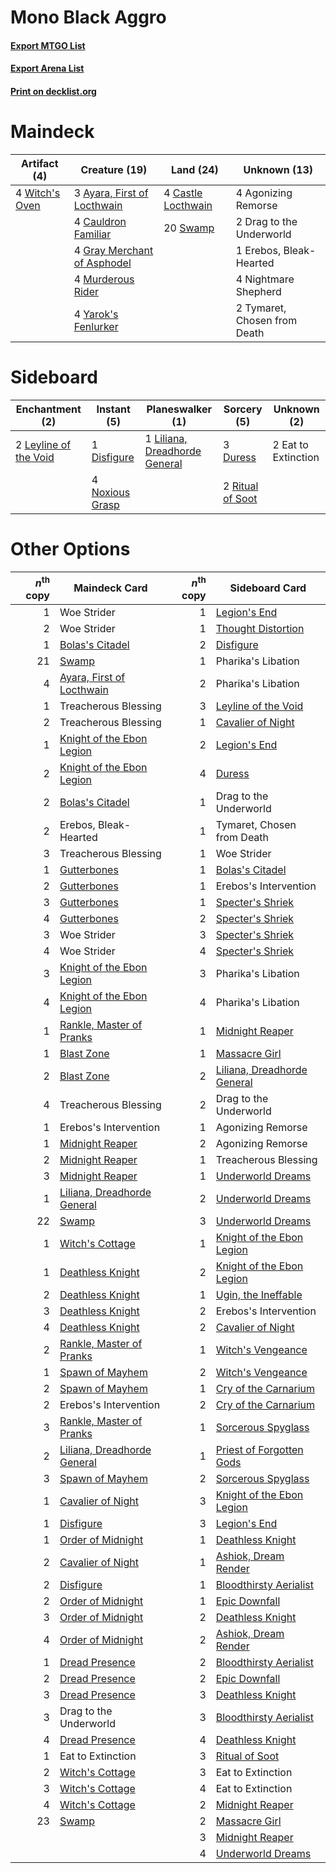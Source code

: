 # Mono Black Aggro

#### [Export MTGO List](../collection/Mono%20Black%20Aggro/Mono%20Black%20Aggro.txt)
#### [Export Arena List](../collection/Mono%20Black%20Aggro/Mono%20Black%20Aggro_arena.txt)
#### [Print on decklist.org](http://decklist.org/?deckmain=4%09Agonizing%20Remorse%0A3%09Ayara,%20First%20of%20Locthwain%0A4%09Castle%20Locthwain%0A4%09Cauldron%20Familiar%0A2%09Drag%20to%20the%20Underworld%0A1%09Erebos,%20Bleak-Hearted%0A4%09Gray%20Merchant%20of%20Asphodel%0A4%09Murderous%20Rider%0A4%09Nightmare%20Shepherd%0A20%09Swamp%0A2%09Tymaret,%20Chosen%20from%20Death%0A4%09Witch's%20Oven%0A4%09Yarok's%20Fenlurker&deckside=1%09Disfigure%0A3%09Duress%0A2%09Eat%20to%20Extinction%0A2%09Leyline%20of%20the%20Void%0A1%09Liliana,%20Dreadhorde%20General%0A4%09Noxious%20Grasp%0A2%09Ritual%20of%20Soot)
# Maindeck

|                                      Artifact (4)                                       |                                            Creature (19)                                             |                                          Land (24)                                          |        Unknown (13)        |
|-----------------------------------------------------------------------------------------|------------------------------------------------------------------------------------------------------|---------------------------------------------------------------------------------------------|----------------------------|
|4 [Witch's Oven](http://gatherer.wizards.com/Pages/Card/Details.aspx?multiverseid=473199)|3 [Ayara, First of Locthwain](http://gatherer.wizards.com/Pages/Card/Details.aspx?multiverseid=473037)|4 [Castle Locthwain](http://gatherer.wizards.com/Pages/Card/Details.aspx?multiverseid=473203)|4 Agonizing Remorse         |
|                                                                                         |4 [Cauldron Familiar](http://gatherer.wizards.com/Pages/Card/Details.aspx?multiverseid=473043)        |20 [Swamp](http://gatherer.wizards.com/Pages/Card/Details.aspx?multiverseid=439858)          |2 Drag to the Underworld    |
|                                                                                         |4 [Gray Merchant of Asphodel](http://gatherer.wizards.com/Pages/Card/Details.aspx?multiverseid=389541)|                                                                                             |1 Erebos, Bleak-Hearted     |
|                                                                                         |4 [Murderous Rider](http://gatherer.wizards.com/Pages/Card/Details.aspx?multiverseid=473059)          |                                                                                             |4 Nightmare Shepherd        |
|                                                                                         |4 [Yarok's Fenlurker](http://gatherer.wizards.com/Pages/Card/Details.aspx?multiverseid=466877)        |                                                                                             |2 Tymaret, Chosen from Death|


# Sideboard

|                                        Enchantment (2)                                         |                                       Instant (5)                                        |                                            Planeswalker (1)                                            |                                        Sorcery (5)                                        |    Unknown (2)    |
|------------------------------------------------------------------------------------------------|------------------------------------------------------------------------------------------|--------------------------------------------------------------------------------------------------------|-------------------------------------------------------------------------------------------|-------------------|
|2 [Leyline of the Void](http://gatherer.wizards.com/Pages/Card/Details.aspx?multiverseid=107682)|1 [Disfigure](http://gatherer.wizards.com/Pages/Card/Details.aspx?multiverseid=442076)    |1 [Liliana, Dreadhorde General](http://gatherer.wizards.com/Pages/Card/Details.aspx?multiverseid=461024)|3 [Duress](http://gatherer.wizards.com/Pages/Card/Details.aspx?multiverseid=14557)         |2 Eat to Extinction|
|                                                                                                |4 [Noxious Grasp](http://gatherer.wizards.com/Pages/Card/Details.aspx?multiverseid=466864)|                                                                                                        |2 [Ritual of Soot](http://gatherer.wizards.com/Pages/Card/Details.aspx?multiverseid=452834)|                   |


# Other Options

|*n*<sup>th</sup> copy|                                            Maindeck Card                                             |*n*<sup>th</sup> copy|                                            Sideboard Card                                            |
|--------------------:|------------------------------------------------------------------------------------------------------|--------------------:|------------------------------------------------------------------------------------------------------|
|                    1|Woe Strider                                                                                           |                    1|[Legion's End](http://gatherer.wizards.com/Pages/Card/Details.aspx?multiverseid=466860)               |
|                    2|Woe Strider                                                                                           |                    1|[Thought Distortion](http://gatherer.wizards.com/Pages/Card/Details.aspx?multiverseid=466871)         |
|                    1|[Bolas's Citadel](http://gatherer.wizards.com/Pages/Card/Details.aspx?multiverseid=461006)            |                    2|[Disfigure](http://gatherer.wizards.com/Pages/Card/Details.aspx?multiverseid=442076)                  |
|                   21|[Swamp](http://gatherer.wizards.com/Pages/Card/Details.aspx?multiverseid=439858)                      |                    1|Pharika's Libation                                                                                    |
|                    4|[Ayara, First of Locthwain](http://gatherer.wizards.com/Pages/Card/Details.aspx?multiverseid=473037)  |                    2|Pharika's Libation                                                                                    |
|                    1|Treacherous Blessing                                                                                  |                    3|[Leyline of the Void](http://gatherer.wizards.com/Pages/Card/Details.aspx?multiverseid=107682)        |
|                    2|Treacherous Blessing                                                                                  |                    1|[Cavalier of Night](http://gatherer.wizards.com/Pages/Card/Details.aspx?multiverseid=466848)          |
|                    1|[Knight of the Ebon Legion](http://gatherer.wizards.com/Pages/Card/Details.aspx?multiverseid=466859)  |                    2|[Legion's End](http://gatherer.wizards.com/Pages/Card/Details.aspx?multiverseid=466860)               |
|                    2|[Knight of the Ebon Legion](http://gatherer.wizards.com/Pages/Card/Details.aspx?multiverseid=466859)  |                    4|[Duress](http://gatherer.wizards.com/Pages/Card/Details.aspx?multiverseid=14557)                      |
|                    2|[Bolas's Citadel](http://gatherer.wizards.com/Pages/Card/Details.aspx?multiverseid=461006)            |                    1|Drag to the Underworld                                                                                |
|                    2|Erebos, Bleak-Hearted                                                                                 |                    1|Tymaret, Chosen from Death                                                                            |
|                    3|Treacherous Blessing                                                                                  |                    1|Woe Strider                                                                                           |
|                    1|[Gutterbones](http://gatherer.wizards.com/Pages/Card/Details.aspx?multiverseid=457220)                |                    1|[Bolas's Citadel](http://gatherer.wizards.com/Pages/Card/Details.aspx?multiverseid=461006)            |
|                    2|[Gutterbones](http://gatherer.wizards.com/Pages/Card/Details.aspx?multiverseid=457220)                |                    1|Erebos's Intervention                                                                                 |
|                    3|[Gutterbones](http://gatherer.wizards.com/Pages/Card/Details.aspx?multiverseid=457220)                |                    1|[Specter's Shriek](http://gatherer.wizards.com/Pages/Card/Details.aspx?multiverseid=473068)           |
|                    4|[Gutterbones](http://gatherer.wizards.com/Pages/Card/Details.aspx?multiverseid=457220)                |                    2|[Specter's Shriek](http://gatherer.wizards.com/Pages/Card/Details.aspx?multiverseid=473068)           |
|                    3|Woe Strider                                                                                           |                    3|[Specter's Shriek](http://gatherer.wizards.com/Pages/Card/Details.aspx?multiverseid=473068)           |
|                    4|Woe Strider                                                                                           |                    4|[Specter's Shriek](http://gatherer.wizards.com/Pages/Card/Details.aspx?multiverseid=473068)           |
|                    3|[Knight of the Ebon Legion](http://gatherer.wizards.com/Pages/Card/Details.aspx?multiverseid=466859)  |                    3|Pharika's Libation                                                                                    |
|                    4|[Knight of the Ebon Legion](http://gatherer.wizards.com/Pages/Card/Details.aspx?multiverseid=466859)  |                    4|Pharika's Libation                                                                                    |
|                    1|[Rankle, Master of Pranks](http://gatherer.wizards.com/Pages/Card/Details.aspx?multiverseid=473063)   |                    1|[Midnight Reaper](http://gatherer.wizards.com/Pages/Card/Details.aspx?multiverseid=452827)            |
|                    1|[Blast Zone](http://gatherer.wizards.com/Pages/Card/Details.aspx?multiverseid=461171)                 |                    1|[Massacre Girl](http://gatherer.wizards.com/Pages/Card/Details.aspx?multiverseid=461026)              |
|                    2|[Blast Zone](http://gatherer.wizards.com/Pages/Card/Details.aspx?multiverseid=461171)                 |                    2|[Liliana, Dreadhorde General](http://gatherer.wizards.com/Pages/Card/Details.aspx?multiverseid=461024)|
|                    4|Treacherous Blessing                                                                                  |                    2|Drag to the Underworld                                                                                |
|                    1|Erebos's Intervention                                                                                 |                    1|Agonizing Remorse                                                                                     |
|                    1|[Midnight Reaper](http://gatherer.wizards.com/Pages/Card/Details.aspx?multiverseid=452827)            |                    2|Agonizing Remorse                                                                                     |
|                    2|[Midnight Reaper](http://gatherer.wizards.com/Pages/Card/Details.aspx?multiverseid=452827)            |                    1|Treacherous Blessing                                                                                  |
|                    3|[Midnight Reaper](http://gatherer.wizards.com/Pages/Card/Details.aspx?multiverseid=452827)            |                    1|[Underworld Dreams](http://gatherer.wizards.com/Pages/Card/Details.aspx?multiverseid=129779)          |
|                    1|[Liliana, Dreadhorde General](http://gatherer.wizards.com/Pages/Card/Details.aspx?multiverseid=461024)|                    2|[Underworld Dreams](http://gatherer.wizards.com/Pages/Card/Details.aspx?multiverseid=129779)          |
|                   22|[Swamp](http://gatherer.wizards.com/Pages/Card/Details.aspx?multiverseid=439858)                      |                    3|[Underworld Dreams](http://gatherer.wizards.com/Pages/Card/Details.aspx?multiverseid=129779)          |
|                    1|[Witch's Cottage](http://gatherer.wizards.com/Pages/Card/Details.aspx?multiverseid=473211)            |                    1|[Knight of the Ebon Legion](http://gatherer.wizards.com/Pages/Card/Details.aspx?multiverseid=466859)  |
|                    1|[Deathless Knight](http://gatherer.wizards.com/Pages/Card/Details.aspx?multiverseid=473170)           |                    2|[Knight of the Ebon Legion](http://gatherer.wizards.com/Pages/Card/Details.aspx?multiverseid=466859)  |
|                    2|[Deathless Knight](http://gatherer.wizards.com/Pages/Card/Details.aspx?multiverseid=473170)           |                    1|[Ugin, the Ineffable](http://gatherer.wizards.com/Pages/Card/Details.aspx?multiverseid=460929)        |
|                    3|[Deathless Knight](http://gatherer.wizards.com/Pages/Card/Details.aspx?multiverseid=473170)           |                    2|Erebos's Intervention                                                                                 |
|                    4|[Deathless Knight](http://gatherer.wizards.com/Pages/Card/Details.aspx?multiverseid=473170)           |                    2|[Cavalier of Night](http://gatherer.wizards.com/Pages/Card/Details.aspx?multiverseid=466848)          |
|                    2|[Rankle, Master of Pranks](http://gatherer.wizards.com/Pages/Card/Details.aspx?multiverseid=473063)   |                    1|[Witch's Vengeance](http://gatherer.wizards.com/Pages/Card/Details.aspx?multiverseid=473073)          |
|                    1|[Spawn of Mayhem](http://gatherer.wizards.com/Pages/Card/Details.aspx?multiverseid=457229)            |                    2|[Witch's Vengeance](http://gatherer.wizards.com/Pages/Card/Details.aspx?multiverseid=473073)          |
|                    2|[Spawn of Mayhem](http://gatherer.wizards.com/Pages/Card/Details.aspx?multiverseid=457229)            |                    1|[Cry of the Carnarium](http://gatherer.wizards.com/Pages/Card/Details.aspx?multiverseid=457214)       |
|                    2|Erebos's Intervention                                                                                 |                    2|[Cry of the Carnarium](http://gatherer.wizards.com/Pages/Card/Details.aspx?multiverseid=457214)       |
|                    3|[Rankle, Master of Pranks](http://gatherer.wizards.com/Pages/Card/Details.aspx?multiverseid=473063)   |                    1|[Sorcerous Spyglass](http://gatherer.wizards.com/Pages/Card/Details.aspx?multiverseid=435407)         |
|                    2|[Liliana, Dreadhorde General](http://gatherer.wizards.com/Pages/Card/Details.aspx?multiverseid=461024)|                    1|[Priest of Forgotten Gods](http://gatherer.wizards.com/Pages/Card/Details.aspx?multiverseid=457227)   |
|                    3|[Spawn of Mayhem](http://gatherer.wizards.com/Pages/Card/Details.aspx?multiverseid=457229)            |                    2|[Sorcerous Spyglass](http://gatherer.wizards.com/Pages/Card/Details.aspx?multiverseid=435407)         |
|                    1|[Cavalier of Night](http://gatherer.wizards.com/Pages/Card/Details.aspx?multiverseid=466848)          |                    3|[Knight of the Ebon Legion](http://gatherer.wizards.com/Pages/Card/Details.aspx?multiverseid=466859)  |
|                    1|[Disfigure](http://gatherer.wizards.com/Pages/Card/Details.aspx?multiverseid=442076)                  |                    3|[Legion's End](http://gatherer.wizards.com/Pages/Card/Details.aspx?multiverseid=466860)               |
|                    1|[Order of Midnight](http://gatherer.wizards.com/Pages/Card/Details.aspx?multiverseid=473061)          |                    1|[Deathless Knight](http://gatherer.wizards.com/Pages/Card/Details.aspx?multiverseid=473170)           |
|                    2|[Cavalier of Night](http://gatherer.wizards.com/Pages/Card/Details.aspx?multiverseid=466848)          |                    1|[Ashiok, Dream Render](http://gatherer.wizards.com/Pages/Card/Details.aspx?multiverseid=461155)       |
|                    2|[Disfigure](http://gatherer.wizards.com/Pages/Card/Details.aspx?multiverseid=442076)                  |                    1|[Bloodthirsty Aerialist](http://gatherer.wizards.com/Pages/Card/Details.aspx?multiverseid=466845)     |
|                    2|[Order of Midnight](http://gatherer.wizards.com/Pages/Card/Details.aspx?multiverseid=473061)          |                    1|[Epic Downfall](http://gatherer.wizards.com/Pages/Card/Details.aspx?multiverseid=473047)              |
|                    3|[Order of Midnight](http://gatherer.wizards.com/Pages/Card/Details.aspx?multiverseid=473061)          |                    2|[Deathless Knight](http://gatherer.wizards.com/Pages/Card/Details.aspx?multiverseid=473170)           |
|                    4|[Order of Midnight](http://gatherer.wizards.com/Pages/Card/Details.aspx?multiverseid=473061)          |                    2|[Ashiok, Dream Render](http://gatherer.wizards.com/Pages/Card/Details.aspx?multiverseid=461155)       |
|                    1|[Dread Presence](http://gatherer.wizards.com/Pages/Card/Details.aspx?multiverseid=466850)             |                    2|[Bloodthirsty Aerialist](http://gatherer.wizards.com/Pages/Card/Details.aspx?multiverseid=466845)     |
|                    2|[Dread Presence](http://gatherer.wizards.com/Pages/Card/Details.aspx?multiverseid=466850)             |                    2|[Epic Downfall](http://gatherer.wizards.com/Pages/Card/Details.aspx?multiverseid=473047)              |
|                    3|[Dread Presence](http://gatherer.wizards.com/Pages/Card/Details.aspx?multiverseid=466850)             |                    3|[Deathless Knight](http://gatherer.wizards.com/Pages/Card/Details.aspx?multiverseid=473170)           |
|                    3|Drag to the Underworld                                                                                |                    3|[Bloodthirsty Aerialist](http://gatherer.wizards.com/Pages/Card/Details.aspx?multiverseid=466845)     |
|                    4|[Dread Presence](http://gatherer.wizards.com/Pages/Card/Details.aspx?multiverseid=466850)             |                    4|[Deathless Knight](http://gatherer.wizards.com/Pages/Card/Details.aspx?multiverseid=473170)           |
|                    1|Eat to Extinction                                                                                     |                    3|[Ritual of Soot](http://gatherer.wizards.com/Pages/Card/Details.aspx?multiverseid=452834)             |
|                    2|[Witch's Cottage](http://gatherer.wizards.com/Pages/Card/Details.aspx?multiverseid=473211)            |                    3|Eat to Extinction                                                                                     |
|                    3|[Witch's Cottage](http://gatherer.wizards.com/Pages/Card/Details.aspx?multiverseid=473211)            |                    4|Eat to Extinction                                                                                     |
|                    4|[Witch's Cottage](http://gatherer.wizards.com/Pages/Card/Details.aspx?multiverseid=473211)            |                    2|[Midnight Reaper](http://gatherer.wizards.com/Pages/Card/Details.aspx?multiverseid=452827)            |
|                   23|[Swamp](http://gatherer.wizards.com/Pages/Card/Details.aspx?multiverseid=439858)                      |                    2|[Massacre Girl](http://gatherer.wizards.com/Pages/Card/Details.aspx?multiverseid=461026)              |
|                     |                                                                                                      |                    3|[Midnight Reaper](http://gatherer.wizards.com/Pages/Card/Details.aspx?multiverseid=452827)            |
|                     |                                                                                                      |                    4|[Underworld Dreams](http://gatherer.wizards.com/Pages/Card/Details.aspx?multiverseid=129779)          |

